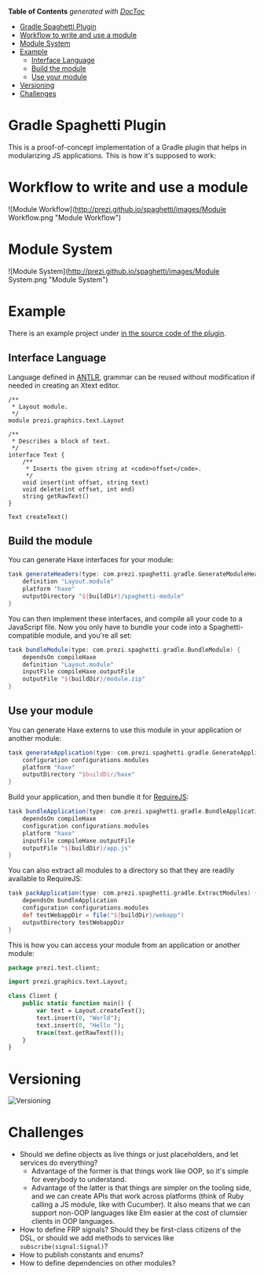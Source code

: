**Table of Contents**  *generated with [DocToc](http://doctoc.herokuapp.com/)*

- [Gradle Spaghetti Plugin](#gradle-spaghetti-plugin)
- [Workflow to write and use a module](#workflow-to-write-and-use-a-module)
- [Module System](#module-system)
- [Example](#example)
	- [Interface Language](#interface-language)
	- [Build the module](#build-the-module)
	- [Use your module](#use-your-module)
- [Versioning](#versioning)
- [Challenges](#challenges)

Gradle Spaghetti Plugin
=======================

This is a proof-of-concept implementation of a Gradle plugin that helps in modularizing JS applications. This is how it's supposed to work:

# Workflow to write and use a module

![Module Workflow](http://prezi.github.io/spaghetti/images/Module Workflow.png "Module Workflow")

# Module System

![Module System](http://prezi.github.io/spaghetti/images/Module System.png "Module System")

# Example

There is an example project under [in the source code of the plugin](tree/master/gradle-spaghetti-plugin/src/test/at).

## Interface Language

Language defined in [ANTLR](http://antlr.org/), grammar can be reused without modification if needed in creating an Xtext editor.

```
/**
 * Layout module.
 */
module prezi.graphics.text.Layout

/**
 * Describes a block of text.
 */
interface Text {
	/**
	 * Inserts the given string at <code>offset</code>.
	 */
	void insert(int offset, string text)
	void delete(int offset, int end)
	string getRawText()
}

Text createText()
```

## Build the module

You can generate Haxe interfaces for your module:

```groovy
task generateHeaders(type: com.prezi.spaghetti.gradle.GenerateModuleHeaders) {
	definition "Layout.module"
	platform "haxe"
	outputDirectory "${buildDir}/spaghetti-module"
}
```

You can then implement these interfaces, and compile all your code to a JavaScript file. Now you only have to bundle your code into a Spaghetti-compatible module, and you're all set:

```groovy
task bundleModule(type: com.prezi.spaghetti.gradle.BundleModule) {
	dependsOn compileHaxe
	definition "Layout.module"
	inputFile compileHaxe.outputFile
	outputFile "${buildDir}/module.zip"
}
```

## Use your module

You can generate Haxe externs to use this module in your application or another module:

```groovy
task generateApplication(type: com.prezi.spaghetti.gradle.GenerateApplication) {
	configuration configurations.modules
	platform "haxe"
	outputDirectory "$buildDir/haxe"
}
```

Build your application, and then bundle it for [RequireJS](http://requirejs.org/):

```groovy
task bundleApplication(type: com.prezi.spaghetti.gradle.BundleApplication) {
	dependsOn compileHaxe
	configuration configurations.modules
	platform "haxe"
	inputFile compileHaxe.outputFile
	outputFile "${buildDir}/app.js"
}
```

You can also extract all modules to a directory so that they are readily available to RequireJS:

```groovy
task packApplication(type: com.prezi.spaghetti.gradle.ExtractModules) {
	dependsOn bundleApplication
	configuration configurations.modules
	def testWebappDir = file("${buildDir}/webapp")
	outputDirectory testWebappDir
}
```

This is how you can access your module from an application or another module:

```haxe
package prezi.test.client;

import prezi.graphics.text.Layout;

class Client {
	public static function main() {
		var text = Layout.createText();
		text.insert(0, "World");
		text.insert(0, "Hello ");
		trace(text.getRawText());
	}
}
```

# Versioning

![Versioning](http://prezi.github.io/spaghetti/images/Versioning.png "Versioning")


# Challenges

* Should we define objects as live things or just placeholders, and let services do everything?
	* Advantage of the former is that things work like OOP, so it's simple for everybody to understand.
	* Advantage of the latter is that things are simpler on the tooling side, and we can create APIs that work across platforms (think of Ruby calling a JS module, like with Cucumber). It also means that we can support non-OOP languages like Elm easier at the cost of clumsier clients in OOP languages.
* How to define FRP signals? Should they be first-class citizens of the DSL, or should we add methods to services like `subscribe(signal:Signal)`?
* How to publish constants and enums?
* How to define dependencies on other modules?
